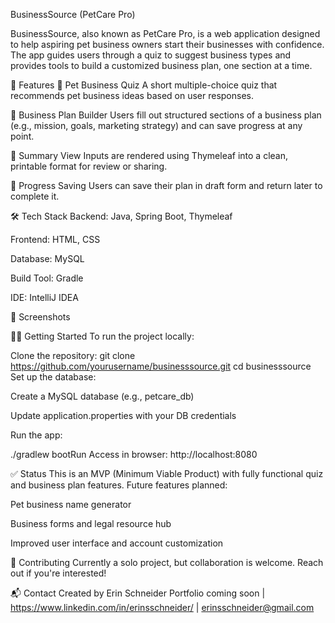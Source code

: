 BusinessSource (PetCare Pro)

BusinessSource, also known as PetCare Pro, is a web application designed to help aspiring pet business owners start their businesses with confidence. The app guides users through a quiz to suggest business types and provides tools to build a customized business plan, one section at a time.

🚀 Features
🐾 Pet Business Quiz
A short multiple-choice quiz that recommends pet business ideas based on user responses.

📝 Business Plan Builder
Users fill out structured sections of a business plan (e.g., mission, goals, marketing strategy) and can save progress at any point.

📄 Summary View
Inputs are rendered using Thymeleaf into a clean, printable format for review or sharing.

💾 Progress Saving
Users can save their plan in draft form and return later to complete it.

🛠 Tech Stack
Backend: Java, Spring Boot, Thymeleaf

Frontend: HTML, CSS

Database: MySQL

Build Tool: Gradle

IDE: IntelliJ IDEA

📸 Screenshots


🧑‍💻 Getting Started
To run the project locally:


Clone the repository:
git clone https://github.com/yourusername/businesssource.git
cd businesssource
Set up the database:

Create a MySQL database (e.g., petcare_db)

Update application.properties with your DB credentials

Run the app:

./gradlew bootRun
Access in browser:
http://localhost:8080

✅ Status
This is an MVP (Minimum Viable Product) with fully functional quiz and business plan features. Future features planned:

Pet business name generator

Business forms and legal resource hub

Improved user interface and account customization

🤝 Contributing
Currently a solo project, but collaboration is welcome. Reach out if you're interested!

📬 Contact
Created by Erin Schneider
Portfolio coming soon | https://www.linkedin.com/in/erinsschneider/ | erinsschneider@gmail.com

